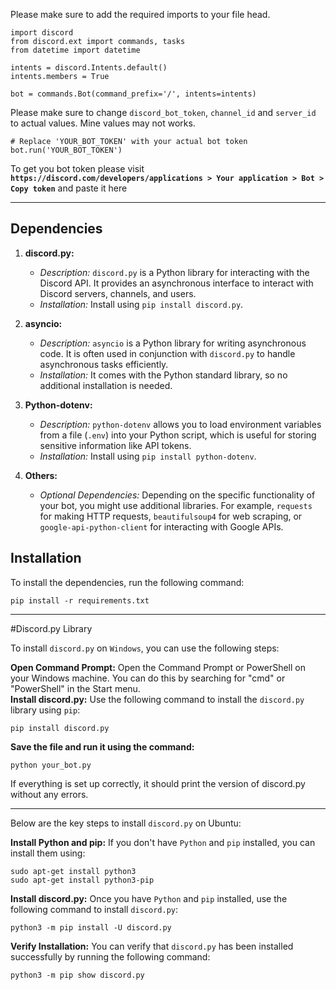 Please make sure to add the required imports to your file head.

````
import discord
from discord.ext import commands, tasks
from datetime import datetime

intents = discord.Intents.default()
intents.members = True

bot = commands.Bot(command_prefix='/', intents=intents)
````


Please make sure to change ``discord_bot_token``, ``channel_id`` and ``server_id`` to actual values. Mine values may not works.

````
# Replace 'YOUR_BOT_TOKEN' with your actual bot token
bot.run('YOUR_BOT_TOKEN')
````

To get you bot token please visit **```https://discord.com/developers/applications > Your application > Bot > Copy token```** and paste it here
<hr>

## Dependencies

1. **discord.py:**
   - *Description:* `discord.py` is a Python library for interacting with the Discord API. It provides an asynchronous interface to interact with Discord servers, channels, and users.
   - *Installation:* Install using `pip install discord.py`.

2. **asyncio:**
   - *Description:* `asyncio` is a Python library for writing asynchronous code. It is often used in conjunction with `discord.py` to handle asynchronous tasks efficiently.
   - *Installation:* It comes with the Python standard library, so no additional installation is needed.

3. **Python-dotenv:**
   - *Description:* `python-dotenv` allows you to load environment variables from a file (`.env`) into your Python script, which is useful for storing sensitive information like API tokens.
   - *Installation:* Install using `pip install python-dotenv`.

4. **Others:**
   - *Optional Dependencies:* Depending on the specific functionality of your bot, you might use additional libraries. For example, `requests` for making HTTP requests, `beautifulsoup4` for web scraping, or `google-api-python-client` for interacting with Google APIs.

## Installation

To install the dependencies, run the following command:

```
pip install -r requirements.txt
```

<hr>

#Discord.py Library

To install `discord.py` on ```Windows```, you can use the following steps:

**Open Command Prompt:**
Open the Command Prompt or PowerShell on your Windows machine. You can do this by searching for "cmd" or "PowerShell" in the Start menu.
<br>
**Install discord.py:**
Use the following command to install the `discord.py` library using `pip`:

````
pip install discord.py
````

**Save the file and run it using the command:**

````
python your_bot.py
````
If everything is set up correctly, it should print the version of discord.py without any errors.

<hr>

Below are the key steps to install `discord.py` on Ubuntu:

**Install Python and pip:**
If you don't have `Python` and `pip` installed, you can install them using:
````
sudo apt-get install python3
sudo apt-get install python3-pip
````

**Install discord.py:**
Once you have `Python` and `pip` installed, use the following command to install `discord.py`:
````
python3 -m pip install -U discord.py
````

**Verify Installation:**
You can verify that `discord.py` has been installed successfully by running the following command:
````
python3 -m pip show discord.py
````
